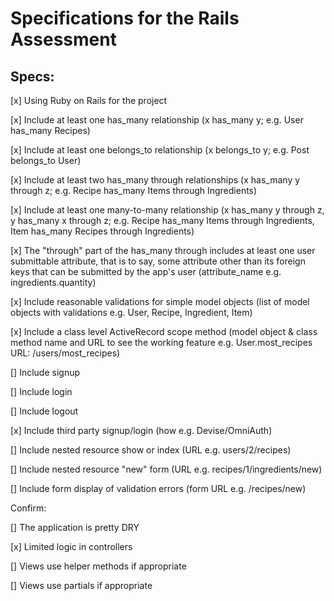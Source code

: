 # Specifications for the Rails Assessment

## Specs:

 [x] Using Ruby on Rails for the project

 [x] Include at least one has_many relationship (x has_many y; e.g. User has_many Recipes)

 [x] Include at least one belongs_to relationship (x belongs_to y; e.g. Post belongs_to User)

 [x] Include at least two has_many through relationships (x has_many y through z; e.g. Recipe has_many Items through Ingredients)

 [x] Include at least one many-to-many relationship (x has_many y through z, y has_many x through z; e.g. Recipe has_many Items through Ingredients, Item has_many Recipes through Ingredients)

 [x] The "through" part of the has_many through includes at least one user submittable attribute, that is to say, some attribute other than its foreign keys that can be submitted by the app's user (attribute_name e.g. ingredients.quantity)

 [x] Include reasonable validations for simple model objects (list of model objects with validations e.g. User, Recipe, Ingredient, Item)

 [x] Include a class level ActiveRecord scope method (model object & class method name and URL to see the working feature e.g. User.most_recipes URL: /users/most_recipes)

 [] Include signup

 [] Include login

 [] Include logout

 [x] Include third party signup/login (how e.g. Devise/OmniAuth)

 [] Include nested resource show or index (URL e.g. users/2/recipes)

 [] Include nested resource "new" form (URL e.g. recipes/1/ingredients/new)

 [] Include form display of validation errors (form URL e.g. /recipes/new)

Confirm:

 [] The application is pretty DRY

 [x] Limited logic in controllers

 [] Views use helper methods if appropriate

 [] Views use partials if appropriate
